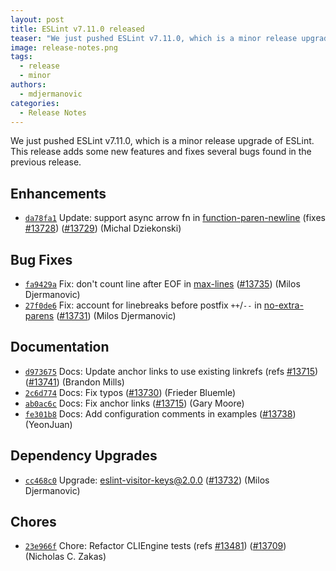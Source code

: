 ```yaml
---
layout: post
title: ESLint v7.11.0 released
teaser: "We just pushed ESLint v7.11.0, which is a minor release upgrade of ESLint. This release adds some new features and fixes several bugs found in the previous release."
image: release-notes.png
tags:
  - release
  - minor
authors:
  - mdjermanovic
categories:
  - Release Notes
---
```


We just pushed ESLint v7.11.0, which is a minor release upgrade of ESLint. This release adds some new features and fixes several bugs found in the previous release.










## Enhancements


* [`da78fa1`](https://github.com/eslint/eslint/commit/da78fa11632a2908db4ac494012a16f5d5a88a64) Update: support async arrow fn in [function-paren-newline](/docs/rules/function-paren-newline) (fixes [#13728](https://github.com/eslint/eslint/issues/13728)) ([#13729](https://github.com/eslint/eslint/issues/13729)) (Michal Dziekonski)




## Bug Fixes


* [`fa9429a`](https://github.com/eslint/eslint/commit/fa9429aac0ffed505f3f02e8fc75f646c69f5c61) Fix: don't count line after EOF in [max-lines](/docs/rules/max-lines) ([#13735](https://github.com/eslint/eslint/issues/13735)) (Milos Djermanovic)
* [`27f0de6`](https://github.com/eslint/eslint/commit/27f0de62e6281c28043be38ef051818c9edc15cd) Fix: account for linebreaks before postfix `++`/`--` in [no-extra-parens](/docs/rules/no-extra-parens) ([#13731](https://github.com/eslint/eslint/issues/13731)) (Milos Djermanovic)




## Documentation


* [`d973675`](https://github.com/eslint/eslint/commit/d973675a5c06a2bd4f8ce640c78b67842cfebfd4) Docs: Update anchor links to use existing linkrefs (refs [#13715](https://github.com/eslint/eslint/issues/13715)) ([#13741](https://github.com/eslint/eslint/issues/13741)) (Brandon Mills)
* [`2c6d774`](https://github.com/eslint/eslint/commit/2c6d774c89dcd14f386bd9d73d451fa2a892c3ef) Docs: Fix typos ([#13730](https://github.com/eslint/eslint/issues/13730)) (Frieder Bluemle)
* [`ab0ac6c`](https://github.com/eslint/eslint/commit/ab0ac6c532fb7b7d49779c8913146244d680743b) Docs: Fix anchor links ([#13715](https://github.com/eslint/eslint/issues/13715)) (Gary Moore)
* [`fe301b8`](https://github.com/eslint/eslint/commit/fe301b8cc0762d7f4edd59603ca51ed0ec0c2a43) Docs: Add configuration comments in examples ([#13738](https://github.com/eslint/eslint/issues/13738)) (YeonJuan)




## Dependency Upgrades


* [`cc468c0`](https://github.com/eslint/eslint/commit/cc468c01021385a028de727eefcd442e7f34875c) Upgrade: eslint-visitor-keys@2.0.0 ([#13732](https://github.com/eslint/eslint/issues/13732)) (Milos Djermanovic)






## Chores


* [`23e966f`](https://github.com/eslint/eslint/commit/23e966f6cf2a6c6b699dff5d6950ece3cc396498) Chore: Refactor CLIEngine tests (refs [#13481](https://github.com/eslint/eslint/issues/13481)) ([#13709](https://github.com/eslint/eslint/issues/13709)) (Nicholas C. Zakas)


